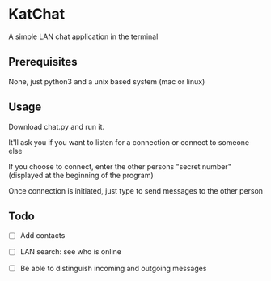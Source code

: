# KatChat
A simple LAN chat application in the terminal

## Prerequisites
None, just python3 and a unix based system (mac or linux)

## Usage
Download chat.py and run it.

It'll ask you if you want to listen for a connection or connect to someone else

If you choose to connect, enter the other persons "secret number" (displayed at the beginning of the program)

Once connection is initiated, just type to send messages to the other person

## Todo
- [ ] Add contacts

- [ ] LAN search: see who is online

- [ ] Be able to distinguish incoming and outgoing messages